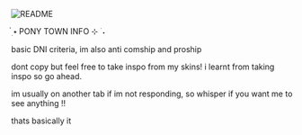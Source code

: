 ![README](https://github.com/sephirothkisser/sephirothkisser/assets/148183080/b97d967f-bc8d-43cb-ae30-d2d4d35c80be)

๋࣭ ⭑ PONY TOWN INFO ⊹ ࣪ ˖

basic DNI criteria, im also anti comship and proship

dont copy but feel free to take inspo from my skins! i learnt from taking inspo so go ahead.

im usually on another tab if im not responding, so whisper if you want me to see anything !!

thats basically it
